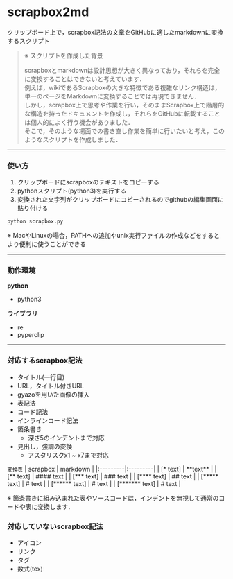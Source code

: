# scrapbox2md

クリップボード上で，scrapbox記法の文章をGitHubに適したmarkdownに変換するスクリプト


>※ スクリプトを作成した背景
>
>scrapboxとmarkdownは設計思想が大きく異なっており，それらを完全に変換することはできないと考えています．<br>
>例えば，wikiであるScrapboxの大きな特徴である複雑なリンク構造は，単一のページをMarkdownに変換することでは再現できません．<br>
>しかし，scrapbox上で思考や作業を行い，そのままScrapbox上で階層的な構造を持ったドキュメントを作成し，それらをGitHubに転載することは個人的によく行う機会がありました．<br>
>そこで，そのような場面での書き直し作業を簡単に行いたいと考え，このようなスクリプトを作成しました．


---

### 使い方

1. クリップボードにscrapboxのテキストをコピーする
2. pythonスクリプト(python3)を実行する
3. 変換された文字列がクリップボードにコピーされるのでgithubの編集画面に貼り付ける

```py
python scrapbox.py
```

※ MacやLinuxの場合，PATHへの追加やunix実行ファイルの作成などをするとより便利に使うことができる

---

### 動作環境

**python**
- python3

**ライブラリ**
- re
- pyperclip

---

### 対応するscrapbox記法

- タイトル(一行目)
- URL，タイトル付きURL
- gyazoを用いた画像の挿入
- 表記法
- コード記法
- インラインコード記法
- 箇条書き
  - 深さ5のインデントまで対応
- 見出し，強調の変換
  - アスタリスクx1 ~ x7まで対応

`変換表`
| scrapbox | markdown |
|:---------|:---------|
| \[* text] | \*\*text\*\* |
| \[** text] | #### text |
| \[*** text] | ### text |
| \[**** text] | ## text |
| \[***** text] | # text |
| \[****** text] | # text |
| \[******* text] | # text |

※ 箇条書きに組み込まれた表やソースコードは，インデントを無視して通常のコードや表に変換します．

### 対応していないscrapbox記法

- アイコン
- リンク
- タグ
- 数式(tex)
